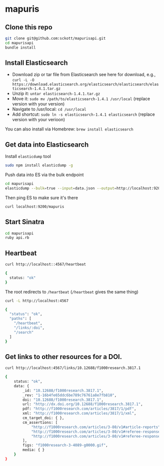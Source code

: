 mapuris
=======

## Clone this repo

```sh
git clone git@github.com:sckott/mapurisapi.git
cd mapurisapi
bundle install
```

## Install Elasticsearch

* Download zip or tar file from Elasticsearch see here for download, e.g., `curl -L -O https://download.elasticsearch.org/elasticsearch/elasticsearch/elasticsearch-1.4.1.tar.gz`
* Unzip it: `untar elasticsearch-1.4.1.tar.gz`
* Move it: `sudo mv /path/to/elasticsearch-1.4.1 /usr/local` (replace version with your version)
* Navigate to /usr/local: `cd /usr/local`
* Add shortcut: `sudo ln -s elasticsearch-1.4.1 elasticsearch` (replace version with your verioon)

You can also install via Homebrew: `brew install elasticsearch`

## Get data into Elasticsearch

Install `elasticdump` tool

```sh
sudo npm install elasticdump -g
```

Push data into ES via the bulk endpoint

```sh
cd mapurisapi
elasticdump --bulk=true --input=data.json --output=http://localhost:9200/
```

Then ping ES to make sure it's there

```sh
curl localhost:9200/mapuris
```

## Start Sinatra

```sh
cd mapurisapi
ruby api.rb
```

## Heartbeat

```sh
curl http://localhost::4567/heartbeat
```

```sh
{
  status: "ok"
}
```

The root redirects to `/heartbeat` (`/heartbeat` gives the same thing)

```sh
curl -L http://localhost:4567
```

```sh
{
  "status": "ok",
  "paths": [
    "/heartbeat",
    "/links/:doi",
    "/search"
  ]
}
```

## Get links to other resources for a DOI.

```sh
curl http://localhost:4567/links/10.12688/f1000research.3817.1
```

```sh
{
    status: "ok",
    data: {
        _id: "10.12688/f1000research.3817.1",
        _rev: "1-16b4fe65ddc6be789c76761a8e7fb810",
        doi: "10.12688/f1000research.3817.1",
        url: "http://dx.doi.org/10.12688/f1000research.3817.1",
        pdf: "http://f1000research.com/articles/3817/1/pdf",
        xml: "http://f1000research.com/articles/3817/1/xml",
        cm_target_doi: { },
        cm_assertions: [
            "http://f1000research.com/articles/3-80/v1#article-reports",
            "http://f1000research.com/articles/3-80/v1#referee-response-4304",
            "http://f1000research.com/articles/3-80/v1#referee-response-5889"
        ],
        figs: "f1000research-3-4089-g0000.gif",
        media: { }
    }
}
```
